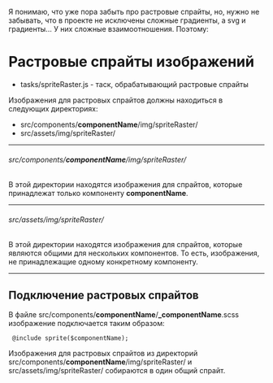 Я понимаю, что уже пора забыть про растровые спрайты, но, нужно не забывать, что
в проекте не исключены сложные градиенты, а svg и градиенты... У них сложные
взаимоотношения. Поэтому:

# Растровые спрайты изображений
- tasks/spriteRaster.js - таск, обрабатывающий растровые спрайты
   
Изображения для растровых спрайтов должны находиться в следующих директориях:
- src/components/**componentName**/img/spriteRaster/
- src/assets/img/spriteRaster/

---

###### src/components/**componentName**/img/spriteRaster/  
В этой директории находятся изображения для спрайтов, которые принадлежат только
компоненту **componentName**.

---

###### src/assets/img/spriteRaster/  
В этой директории находятся изображения для спрайтов, которые являются общими
для нескольких компонентов. То есть, изображения, не принадлежащие одному
конкретному компоненту.

---

## Подключение растровых спрайтов
 В файле src/components/**componentName**/**_componentName**.scss изображение
 подключается таким образом: 
  
     @include sprite($componentName);

Изображения для растровых спрайтов из директорий
src/components/**componentName**/img/spriteRaster/ и
src/assets/img/spriteRaster/ собираются в один общий спрайт.
